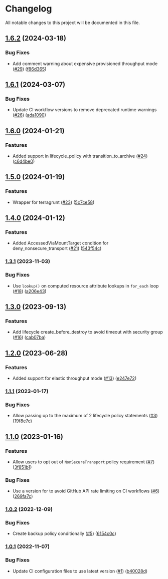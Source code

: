 # Changelog

All notable changes to this project will be documented in this file.

## [1.6.2](https://github.com/terraform-aws-modules/terraform-aws-efs/compare/v1.6.1...v1.6.2) (2024-03-18)


### Bug Fixes

* Add comment warning about expensive provisioned throughput mode ([#29](https://github.com/terraform-aws-modules/terraform-aws-efs/issues/29)) ([f86d365](https://github.com/terraform-aws-modules/terraform-aws-efs/commit/f86d365fec79acfa0bdf63cc75912645cc472a71))

## [1.6.1](https://github.com/terraform-aws-modules/terraform-aws-efs/compare/v1.6.0...v1.6.1) (2024-03-07)


### Bug Fixes

* Update CI workflow versions to remove deprecated runtime warnings ([#26](https://github.com/terraform-aws-modules/terraform-aws-efs/issues/26)) ([ada1090](https://github.com/terraform-aws-modules/terraform-aws-efs/commit/ada10907401a9805d6b3358af2b32e6bbf28e3dd))

## [1.6.0](https://github.com/terraform-aws-modules/terraform-aws-efs/compare/v1.5.0...v1.6.0) (2024-01-21)


### Features

* Added support in lifecycle_policy with transition_to_archive ([#24](https://github.com/terraform-aws-modules/terraform-aws-efs/issues/24)) ([c6d4be0](https://github.com/terraform-aws-modules/terraform-aws-efs/commit/c6d4be01017517e6d829a3a0cac61a7825b15f72))

## [1.5.0](https://github.com/terraform-aws-modules/terraform-aws-efs/compare/v1.4.0...v1.5.0) (2024-01-19)


### Features

* Wrapper for terragrunt ([#23](https://github.com/terraform-aws-modules/terraform-aws-efs/issues/23)) ([5c7ce58](https://github.com/terraform-aws-modules/terraform-aws-efs/commit/5c7ce5828693a1184d6fdad1a0378c4339fcad10))

## [1.4.0](https://github.com/terraform-aws-modules/terraform-aws-efs/compare/v1.3.1...v1.4.0) (2024-01-12)


### Features

* Added AccessedViaMountTarget condition for deny_nonsecure_transport ([#21](https://github.com/terraform-aws-modules/terraform-aws-efs/issues/21)) ([543f54c](https://github.com/terraform-aws-modules/terraform-aws-efs/commit/543f54cdf203108106d006ea693463ea463df293))

### [1.3.1](https://github.com/terraform-aws-modules/terraform-aws-efs/compare/v1.3.0...v1.3.1) (2023-11-03)


### Bug Fixes

* Use `lookup()` on computed resource attribute lookups in `for_each` loop ([#18](https://github.com/terraform-aws-modules/terraform-aws-efs/issues/18)) ([a206e43](https://github.com/terraform-aws-modules/terraform-aws-efs/commit/a206e4397871609dbf80866eb9cddd4b597075c8))

## [1.3.0](https://github.com/terraform-aws-modules/terraform-aws-efs/compare/v1.2.0...v1.3.0) (2023-09-13)


### Features

* Add lifecycle create_before_destroy to avoid timeout with security group ([#16](https://github.com/terraform-aws-modules/terraform-aws-efs/issues/16)) ([cab07ba](https://github.com/terraform-aws-modules/terraform-aws-efs/commit/cab07ba2448691c94eb192fbe5a588bcc59dfbdd))

## [1.2.0](https://github.com/terraform-aws-modules/terraform-aws-efs/compare/v1.1.1...v1.2.0) (2023-06-28)


### Features

* Added support for elastic throughput mode ([#13](https://github.com/terraform-aws-modules/terraform-aws-efs/issues/13)) ([e247e72](https://github.com/terraform-aws-modules/terraform-aws-efs/commit/e247e72ebaa816cbd46cc508ed2aaab94e03ff74))

### [1.1.1](https://github.com/terraform-aws-modules/terraform-aws-efs/compare/v1.1.0...v1.1.1) (2023-01-17)


### Bug Fixes

* Allow passing up to the maximum of 2 lifecycle policy statements ([#3](https://github.com/terraform-aws-modules/terraform-aws-efs/issues/3)) ([19f8e7c](https://github.com/terraform-aws-modules/terraform-aws-efs/commit/19f8e7cd5c8c650fbc5a06c00f7e116d95fcdb20))

## [1.1.0](https://github.com/terraform-aws-modules/terraform-aws-efs/compare/v1.0.2...v1.1.0) (2023-01-16)


### Features

* Allow users to opt out of `NonSecureTransport` policy requirement ([#7](https://github.com/terraform-aws-modules/terraform-aws-efs/issues/7)) ([3f851b1](https://github.com/terraform-aws-modules/terraform-aws-efs/commit/3f851b1ac1efe4a473b697bd287f178e09f838e0))


### Bug Fixes

* Use a version for  to avoid GitHub API rate limiting on CI workflows ([#6](https://github.com/terraform-aws-modules/terraform-aws-efs/issues/6)) ([269fa7c](https://github.com/terraform-aws-modules/terraform-aws-efs/commit/269fa7c55976e32b7b0c949deef4d729aa0b0cf2))

### [1.0.2](https://github.com/terraform-aws-modules/terraform-aws-efs/compare/v1.0.1...v1.0.2) (2022-12-09)


### Bug Fixes

* Create backup policy conditionally ([#5](https://github.com/terraform-aws-modules/terraform-aws-efs/issues/5)) ([6154c0c](https://github.com/terraform-aws-modules/terraform-aws-efs/commit/6154c0c6088d7b220f5193dc0f7809f0b7ddc921))

### [1.0.1](https://github.com/terraform-aws-modules/terraform-aws-efs/compare/v1.0.0...v1.0.1) (2022-11-07)


### Bug Fixes

* Update CI configuration files to use latest version ([#1](https://github.com/terraform-aws-modules/terraform-aws-efs/issues/1)) ([b40028d](https://github.com/terraform-aws-modules/terraform-aws-efs/commit/b40028d9d0139318764c7ef1cdac124e80c0f902))
